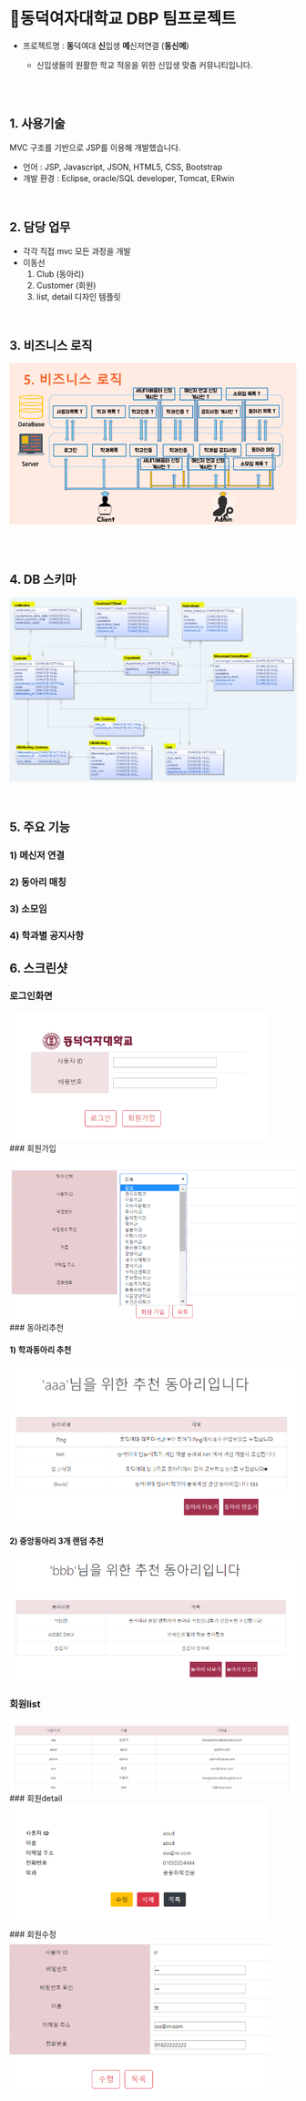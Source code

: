 # :cherry_blossom:동덕여자대학교 DBP 팀프로젝트 

- 프로젝트명 : **동**덕여대 **신**입생 **메**신저연결 (**동신메**)
  
  - 신입생들의 원활한 학교 적응을 위한 신입생 맞춤 커뮤니티입니다.

<br>

<br>


## 1. 사용기술

MVC 구조를 기반으로 JSP를 이용해 개발했습니다.

- 언어 : JSP, Javascript, JSON, HTML5, CSS, Bootstrap
- 개발 환경 : Eclipse, oracle/SQL developer, Tomcat, ERwin

<br>

## 2. 담당 업무

- 각각 직접 mvc  모든 과정을 개발
- 이동선 
  1. Club  (동아리)
  2. Customer (회원)
  3. list, detail 디자인 템플릿

<br>

## 3. 비즈니스 로직

![이미지](./image/1.png)

<br>

<br>

## 4. DB 스키마

![이미지](./image/2.png)

<br>

## 5. 주요 기능

### 1) 메신저 연결
### 2) 동아리 매칭
### 3) 소모임
### 4) 학과별 공지사항





## 6. 스크린샷
### 로그인화면
<img src="./image/3.png" alt="로그인화면" style="zoom:67%;" />
<br>
### 회원가입
<img src="./image/4.png" alt="회원가입" style="zoom:67%;" />
<br>
### 동아리추천

#### 1) 학과동아리 추천

<img src="./image/5.png" alt="동아리추천" style="zoom: 58%;" />
<br>

#### 2) 중앙동아리 3개 랜덤 추천
<img src="./image/6.png" alt="동아리추천" style="zoom:67%;" />
<br>


### 회원list
<img src="./image/7.png" alt="회원list" style="zoom:67%;" />
<br>
### 회원detail
<img src="./image/8.png" alt="회원detail" style="zoom:67%;" />
<br>
### 회원수정
<img src="./image/9.png" alt="회원수정" style="zoom:67%;" />